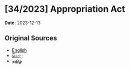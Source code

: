 # [34/2023] Appropriation Act

**Date:** 2023-12-13

## Original Sources

- [English](https://documents.gov.lk/view/acts/2023/12/34-2023_E.pdf)
- [සිංහල](https://documents.gov.lk/view/acts/2023/12/34-2023_S.pdf)
- [தமிழ்](https://documents.gov.lk/view/acts/2023/12/34-2023_T.pdf)
